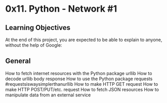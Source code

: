 # 0x11. Python - Network #1
## Learning Objectives
At the end of this project, you are expected to be able to explain to anyone, without the help of Google:

## General
How to fetch internet resources with the Python package urllib
How to decode urllib body response
How to use the Python package requests #requestsiswaysimplerthanurllib
How to make HTTP GET request
How to make HTTP POST/PUT/etc. request
How to fetch JSON resources
How to manipulate data from an external service
